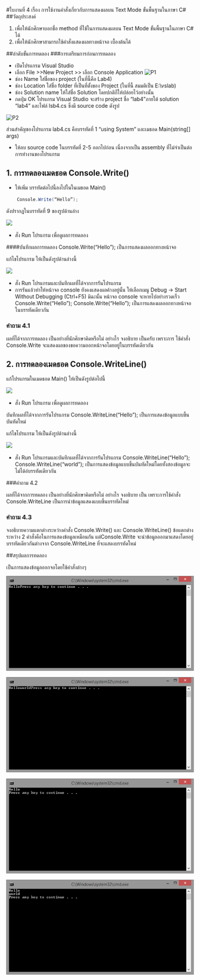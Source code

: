 #ใบงานที่ 4
เรื่อง การใช้งานคำสั่งเกี่ยวกับการแสดงผลบน Text Mode ขั้นพื้นฐานในภาษา C#
##วัตถุประสงค์
1. เพื่อให้นักศึกษาบอกชื่อ method ที่ใช้ในการแสดงผลบน Text Mode ขั้นพื้นฐานในภาษา C# ได้
2. เพื่อให้นักศึกษาสามารถใช้คำสั่งแสดงผลทางหน้าจอ เบื้องต้นได้

##ลำดับขั้นการทดลอง
###การเตรียมการก่อนการทดลอง
  * เปิดโปรแกรม Visual Studio 
  *  เลือก File >>New Project >> เลือก Console Application 
![P1](https://github.com/Desktop-Programming-Lab-2559/LAB-04/blob/master/imgs/P1.png)
  *  ช่อง Name ใส่ชื่อของ project (ในที่นี้คือ Lab4)
  *  ช่อง Location ใส่ชื่อ folder ที่เป็นที่ตั้งของ Project (ในที่นี้ สมมติเป็น E:\vslab)
  *  ช่อง Solution name ให้ใส่ชื่อ Solution โดยปกติก็ให้ปล่อยไว้อย่างนั้น 
  *  กดปุ่ม OK โปรแกรม Visual Studio จะสร้าง project ชื่อ “lab4”ภายใต้ solution “lab4” และไฟล์ lsb4.cs ซึ่งมี source code ดังรูป 

![P2](https://github.com/Desktop-Programming-Lab-2559/LAB-04/blob/master/imgs/P2.png)

ส่วนสำคัญของโปรแกรม lab4.cs  คือบรรทัดที่ 1 “using System” และเมธอด Main(string[] args)


 *  ให้ลบ source code ในบรรทัดที่ 2-5 ออกไปก่อน เนื่องจากเป็น assembly ที่ไม่จำเป็นต่อการทำงานของโปรแกรม 

## 1. การทดลองเมดธอด Console.Write()
* ให้เพิ่ม บรรทัดต่อไปนี้ลงไปในในเมธอด Main()
```csharp 
    Console.Write(“Hello”);
```
ดังปรากฏในบรรทัดที่ 9 ของรูปด้านล่าง 

![](https://github.com/Desktop-Programming-Lab-2559/LAB-04/blob/master/imgs/P3.png)
 
 * สั่ง Run โปรแกรม เพื่อดูผลการทดลอง 

####บันทึกผลการทดลอง
 Console.Write(“Hello”); เป็นการแสดงผลออกทางหน้าจอ


แก้ไขโปรแกรม ให้เป็นดังรูปด้านล่างนี้    

![](https://github.com/Desktop-Programming-Lab-2559/LAB-04/blob/master/imgs/P4.png)

 * สั่ง Run โปรแกรมและบันทึกผลที่ได้จากการรันโปรแกรม
 * การรันแล้วทำให้หน้าจอ console ยังคงแสดงผลค้างอยู่นั้น ให้เลือกเมนู Debug -> Start Without Debugging (Ctrl+F5) มิฉะนั้น หน้าจอ console จะหายไปอย่างรวดเร็ว
Console.Write(“Hello”); Console.Write(“Hello”); เป็นการแสดงผลออกทางหน้าจอในบรรทัดเดียวกัน



### คำถาม 4.1 

ผลที่ได้จากการทดลอง เป็นอย่างที่นักศึกษาคิดหรือไม่ อย่างไร  จงอธิบาย
 เป็นครับ เพราะการ ใช้คำสั่ง Console.Write จะแสดงผลของขอความออกหน้าจอโดยอยู่ในบรรทัดเดียวกัน



## 2. การทดลองเมดธอด Console.WriteLine()

แก้โปรแกรมในเมดธอด Main() ให้เป็นดังรูปต่อไปนี้

![](https://github.com/Desktop-Programming-Lab-2559/LAB-04/blob/master/imgs/P5.png)

 * สั่ง Run โปรแกรม เพื่อดูผลการทดลอง 

บันทึกผลที่ได้จากการรันโปรแกรม
 Console.WriteLine(“Hello”); เป็นการแสดงข้อมูลแบบขึ้นบันทัดใหม่


แก้ไขโปรแกรม ให้เป็นดังรูปด้านล่างนี้

![](https://github.com/Desktop-Programming-Lab-2559/LAB-04/blob/master/imgs/P6.png)

 * สั่ง Run โปรแกรมและบันทึกผลที่ได้จากการรันโปรแกรม
Console.WriteLine(“Hello”); Console.WriteLine(“world”); เป็นการแสดงข้อมูลแบบขึ้นบันทัดใหม่โดยทั้งสองข้อมูลจะไม่ได้อ่บรรทัดเดียวกัน


###คำถาม 4.2

ผลที่ได้จากการทดลอง เป็นอย่างที่นักศึกษาคิดหรือไม่ อย่างไร  จงอธิบาย
เป็น เพราะการใช้คำสั่ง Console.WriteLine เป็นการนำข้อมูลแสดงแบบขึ้นบรรทัดใหม่


### คำถาม 4.3 

จงอธิบายความแตกต่างระหว่างคำสั่ง Console.Write() และ Console.WriteLine()
 ข้อแตกต่างระหว่าง 2 คำสั่งคือในการแสดงข้อมูลเหมือนกัน แต่Console.Write จะนำข้อมูลออกมาแสดงโดยอยู่บรรทัดเดียวกันต่างจาก Console.WriteLine ที่จะแสดงบรรทัดใหม่ 


##สรุปผลการทดลอง

เป็นการแสดงข้อมูลออกจอโดยใช้คำสั่งต่างๆ



![](https://github.com/Freddielove29/LAB-04/blob/master/imgs/lab4.PNG?raw=true)

![](https://github.com/Freddielove29/LAB-04/blob/master/imgs/lab4.2.PNG?raw=true)

![](https://github.com/Freddielove29/LAB-04/blob/master/imgs/lab4.3.PNG?raw=true)

![](https://github.com/Freddielove29/LAB-04/blob/master/imgs/lab4.4.PNG?raw=true)
